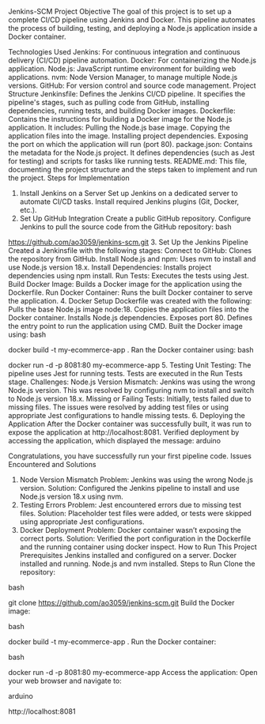 Jenkins-SCM Project
Objective
The goal of this project is to set up a complete CI/CD pipeline using Jenkins and Docker. This pipeline automates the process of building, testing, and deploying a Node.js application inside a Docker container.

Technologies Used
Jenkins: For continuous integration and continuous delivery (CI/CD) pipeline automation.
Docker: For containerizing the Node.js application.
Node.js: JavaScript runtime environment for building web applications.
nvm: Node Version Manager, to manage multiple Node.js versions.
GitHub: For version control and source code management.
Project Structure
Jenkinsfile: Defines the Jenkins CI/CD pipeline. It specifies the pipeline's stages, such as pulling code from GitHub, installing dependencies, running tests, and building Docker images.
Dockerfile: Contains the instructions for building a Docker image for the Node.js application. It includes:
Pulling the Node.js base image.
Copying the application files into the image.
Installing project dependencies.
Exposing the port on which the application will run (port 80).
package.json: Contains the metadata for the Node.js project. It defines dependencies (such as Jest for testing) and scripts for tasks like running tests.
README.md: This file, documenting the project structure and the steps taken to implement and run the project.
Steps for Implementation
1. Install Jenkins on a Server
Set up Jenkins on a dedicated server to automate CI/CD tasks.
Install required Jenkins plugins (Git, Docker, etc.).
2. Set Up GitHub Integration
Create a public GitHub repository.
Configure Jenkins to pull the source code from the GitHub repository:
bash

https://github.com/ao3059/jenkins-scm.git
3. Set Up the Jenkins Pipeline
Created a Jenkinsfile with the following stages:
Connect to GitHub: Clones the repository from GitHub.
Install Node.js and npm: Uses nvm to install and use Node.js version 18.x.
Install Dependencies: Installs project dependencies using npm install.
Run Tests: Executes the tests using Jest.
Build Docker Image: Builds a Docker image for the application using the Dockerfile.
Run Docker Container: Runs the built Docker container to serve the application.
4. Docker Setup
Dockerfile was created with the following:
Pulls the base Node.js image node:18.
Copies the application files into the Docker container.
Installs Node.js dependencies.
Exposes port 80.
Defines the entry point to run the application using CMD.
Built the Docker image using:
bash

docker build -t my-ecommerce-app .
Ran the Docker container using:
bash

docker run -d -p 8081:80 my-ecommerce-app
5. Testing
Unit Testing: The pipeline uses Jest for running tests. Tests are executed in the Run Tests stage.
Challenges:
Node.js Version Mismatch: Jenkins was using the wrong Node.js version. This was resolved by configuring nvm to install and switch to Node.js version 18.x.
Missing or Failing Tests: Initially, tests failed due to missing files. The issues were resolved by adding test files or using appropriate Jest configurations to handle missing tests.
6. Deploying the Application
After the Docker container was successfully built, it was run to expose the application at http://localhost:8081.
Verified deployment by accessing the application, which displayed the message:
arduino

Congratulations, you have successfully run your first pipeline code.
Issues Encountered and Solutions
1. Node Version Mismatch
Problem: Jenkins was using the wrong Node.js version.
Solution: Configured the Jenkins pipeline to install and use Node.js version 18.x using nvm.
2. Testing Errors
Problem: Jest encountered errors due to missing test files.
Solution: Placeholder test files were added, or tests were skipped using appropriate Jest configurations.
3. Docker Deployment
Problem: Docker container wasn’t exposing the correct ports.
Solution: Verified the port configuration in the Dockerfile and the running container using docker inspect.
How to Run This Project
Prerequisites
Jenkins installed and configured on a server.
Docker installed and running.
Node.js and nvm installed.
Steps to Run
Clone the repository:

bash

git clone https://github.com/ao3059/jenkins-scm.git
Build the Docker image:

bash

docker build -t my-ecommerce-app .
Run the Docker container:

bash

docker run -d -p 8081:80 my-ecommerce-app
Access the application: Open your web browser and navigate to:

arduino

http://localhost:8081
